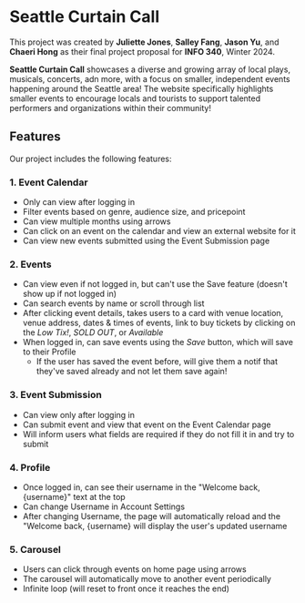 # Seattle Curtain Call

This project was created by **Juliette Jones**, **Salley Fang**, **Jason Yu**,  and **Chaeri Hong** as their final project proposal for **INFO 340**, Winter 2024.

**Seattle Curtain Call** showcases a diverse and growing array of local plays, musicals, concerts, adn more, with a focus on smaller, independent events happening around the Seattle area! The website specifically highlights smaller events to encourage locals and tourists to support talented performers and organizations within their community!

## Features

Our project includes the following features:

### 1. Event Calendar

* Only can view after logging in
* Filter events based on genre, audience size, and pricepoint
* Can view multiple months using arrows
* Can click on an event on the calendar and view an external website for it
* Can view new events submitted using the Event Submission page

### 2. Events

* Can view even if not logged in, but can't use the Save feature (doesn't show up if not logged in)
* Can search events by name or scroll through list
* After clicking event details, takes users to a card with venue location, venue address, dates & times of events, link to buy tickets by clicking on the *Low Tix!*, *SOLD OUT*, or *Available*
* When logged in, can save events using the *Save* button, which will save to their Profile
  * If the user has saved the event before, will give them a notif that they've saved already and not let them save again!

### 3. Event Submission

* Can view only after logging in
* Can submit event and view that event on the Event Calendar page
* Will inform users what fields are required if they do not fill it in and try to submit

### 4. Profile 

* Once logged in, can see their username in the "Welcome back, {username}" text at the top
* Can change Username in Account Settings
* After changing Username, the page will automatically reload and the "Welcome back, {username} will display the user's updated username 

### 5. Carousel
* Users can click through events on home page using arrows
* The carousel will automatically move to another event periodically
* Infinite loop (will reset to front once it reaches the end)

